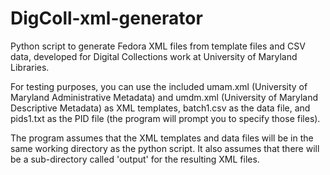 DigColl-xml-generator
=====================

Python script to generate Fedora XML files from template files and CSV data, developed for Digital Collections work at University of Maryland Libraries.  

For testing purposes, you can use the included umam.xml (University of Maryland Administrative Metadata) and umdm.xml (University of Maryland Descriptive Metadata) as XML templates, batch1.csv as the data file, and pids1.txt as the PID file (the program will prompt you to specify those files).

The program assumes that the XML templates and data files will be in the same working directory as the python script. It also assumes that there will be a sub-directory called 'output' for the resulting XML files.
